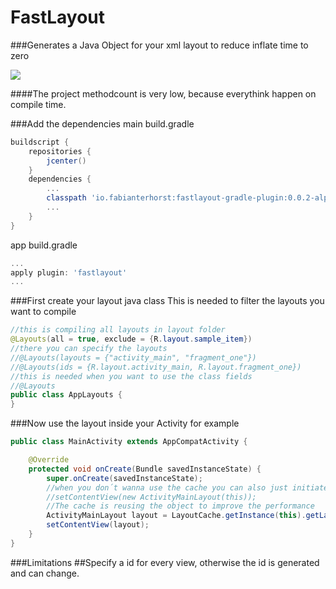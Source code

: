 # FastLayout
###Generates a Java Object for your xml layout to reduce inflate time to zero

<a href="http://www.methodscount.com/?lib=io.fabianterhorst%3Afastlayout%3A%2B"><img src="https://img.shields.io/badge/Methods and size-12 | 4 KB-e91e63.svg"></img></a>

####The project methodcount is very low, because everythink happen on compile time.

###Add the dependencies
main build.gradle
```groovy
buildscript {
    repositories {
        jcenter()
    }
    dependencies {
        ...
		classpath 'io.fabianterhorst:fastlayout-gradle-plugin:0.0.2-alpha12'
		...
	}
}
```
app build.gradle
```groovy
...
apply plugin: 'fastlayout'
...
```

###First create your layout java class
This is needed to filter the layouts you want to compile
```java
//this is compiling all layouts in layout folder
@Layouts(all = true, exclude = {R.layout.sample_item})
//there you can specify the layouts
//@Layouts(layouts = {"activity_main", "fragment_one"})
//@Layouts(ids = {R.layout.activity_main, R.layout.fragment_one})
//this is needed when you want to use the class fields
//@Layouts
public class AppLayouts {
}
```
###Now use the layout inside your Activity for example
```java
public class MainActivity extends AppCompatActivity {

    @Override
    protected void onCreate(Bundle savedInstanceState) {
        super.onCreate(savedInstanceState);
        //when you don´t wanna use the cache you can also just initiate the object
        //setContentView(new ActivityMainLayout(this));
        //The cache is reusing the object to improve the performance
        ActivityMainLayout layout = LayoutCache.getInstance(this).getLayout(LayoutCache.Activity_Main_Layout);
        setContentView(layout);
    }
}
```
###Limitations
##Specify a id for every view, otherwise the id is generated and can change.